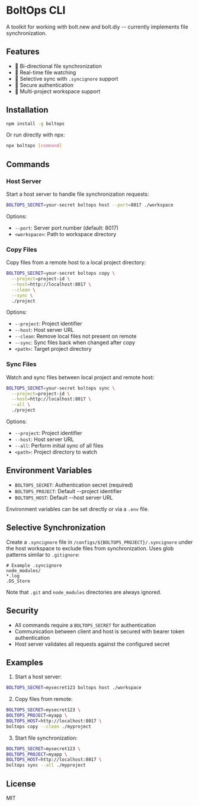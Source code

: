 # BoltOps CLI

A toolkit for working with bolt.new and bolt.diy -- currently implements file synchronization.

## Features

- 🔄 Bi-directional file synchronization
- 👀 Real-time file watching
- 🎯 Selective sync with `.syncignore` support
- 🔐 Secure authentication
- 📁 Multi-project workspace support

## Installation

```bash
npm install -g boltops
```

Or run directly with npx:

```bash
npx boltops [command]
```

## Commands

### Host Server

Start a host server to handle file synchronization requests:

```bash
BOLTOPS_SECRET=your-secret boltops host --port=8017 ./workspace
```

Options:
- `--port`: Server port number (default: 8017)
- `<workspace>`: Path to workspace directory

### Copy Files

Copy files from a remote host to a local project directory:

```bash
BOLTOPS_SECRET=your-secret boltops copy \
  --project=project-id \
  --host=http://localhost:8017 \
  --clean \
  --sync \
  ./project
```

Options:
- `--project`: Project identifier
- `--host`: Host server URL
- `--clean`: Remove local files not present on remote
- `--sync`: Sync files back when changed after copy
- `<path>`: Target project directory

### Sync Files

Watch and sync files between local project and remote host:

```bash
BOLTOPS_SECRET=your-secret boltops sync \
  --project=project-id \
  --host=http://localhost:8017 \
  --all \
  ./project
```

Options:
- `--project`: Project identifier
- `--host`: Host server URL
- `--all`: Perform initial sync of all files
- `<path>`: Project directory to watch

## Environment Variables

- `BOLTOPS_SECRET`: Authentication secret (required)
- `BOLTOPS_PROJECT`: Default --project identifier
- `BOLTOPS_HOST`: Default --host server URL

Environment variables can be set directly or via a `.env` file.

## Selective Synchronization

Create a `.syncignore` file in `/configs/${BOLTOPS_PROJECT}/.syncignore` under the host workspace to exclude files from synchronization. Uses glob patterns similar to `.gitignore`:

```
# Example .syncignore
node_modules/
*.log
.DS_Store
```

Note that `.git` and `node_modules` directories are always ignored.

## Security

- All commands require a `BOLTOPS_SECRET` for authentication
- Communication between client and host is secured with bearer token authentication
- Host server validates all requests against the configured secret

## Examples

1. Start a host server:
```bash
BOLTOPS_SECRET=mysecret123 boltops host ./workspace
```

2. Copy files from remote:
```bash
BOLTOPS_SECRET=mysecret123 \
BOLTOPS_PROJECT=myapp \
BOLTOPS_HOST=http://localhost:8017 \
boltops copy --clean ./myproject
```

3. Start file synchronization:
```bash
BOLTOPS_SECRET=mysecret123 \
BOLTOPS_PROJECT=myapp \
BOLTOPS_HOST=http://localhost:8017 \
boltops sync --all ./myproject
```

## License

MIT
